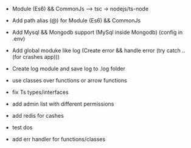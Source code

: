+ Module (Es6) && CommonJs --> tsc -> nodejs/ts-node

+ Add path alias (@) for Module (Es6) && CommonJs

+ Add Mysql && Mongodb support (MySql inside Mongodb) (config in .env)

+ Add global moduke like log (Create error && handle error (try catch .. (for crashes app)))

+ Create log module and save log to .log folder

+ use classes over functions or arrow functions

+ fix Ts types/interfaces

+ add admin list with different permissions

+ add redis for cashes

+ test dos

+ add err handler for functions/classes